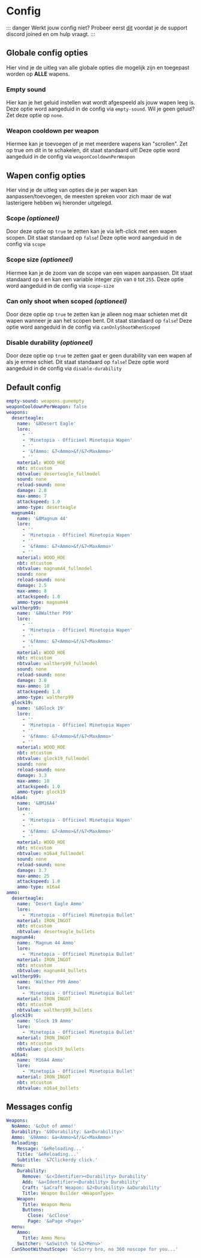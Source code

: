# Config

::: danger
Werkt jouw config niet? Probeer eerst [dit](http://www.yamllint.com/) voordat je de support discord joined en om hulp vraagt.
:::

## Globale config opties
Hier vind je de uitleg van alle globale opties die mogelijk zijn en toegepast worden op **ALLE** wapens.
### Empty sound
Hier kan je het geluid instellen wat wordt afgespeeld als jouw wapen leeg is. Deze optie word aangeduid in de config via ``empty-sound``. Wil je geen geluid? Zet deze optie op ``none``.
### Weapon cooldown per weapon
Hiermee kan je toevoegen of je met meerdere wapens kan "scrollen". Zet op true om dit in te schakelen, dit staat standaard uit! Deze optie word aangeduid in de config via ``weaponCooldownPerWeapon``

## Wapen config opties
Hier vind je de uitleg van opties die je per wapen kan aanpassen/toevoegen, de meesten spreken voor zich maar de wat lasterigere hebben wij hieronder uitgelegd.
### Scope *(optioneel)*
Door deze optie op ``true`` te zetten kan je via left-click met een wapen scopen. Dit staat standaard op ``false``! Deze optie word aangeduid in de config via ``scope``
### Scope size *(optioneel)*
Hiermee kan je de zoom van de scope van een wapen aanpassen. Dit staat standaard op ``8`` en kan een variable integer zijn van ``0`` tot ``255``. Deze optie word aangeduid in de config via ``scope-size``
### Can only shoot when scoped *(optioneel)*
Door deze optie op ``true`` te zetten kan je alleen nog maar schieten met dit wapen wanneer je aan het scopen bent. Dit staat standaard op ``false``! Deze optie word aangeduid in de config via ``canOnlyShootWhenScoped``
### Disable durability *(optioneel)*
Door deze optie op ``true`` te zetten gaat er geen durability van een wapen af als je ermee schiet. Dit staat standaard op ``false``! Deze optie word aangeduid in de config via ``disable-durability``




## Default config

```yml
empty-sound: weapons.gunempty
weaponCooldownPerWeapon: false
weapons:
  deserteagle:
    name: '&8Desert Eagle'
    lore:
      - ''
      - 'Minetopia - Officieel Minetopia Wapen'
      - ''
      - '&fAmmo: &7<Ammo>&f/&7<MaxAmmo>'
      - ''
    material: WOOD_HOE
    nbt: mtcustom
    nbtvalue: deserteagle_fullmodel
    sound: none
    reload-sound: none
    damage: 2.0
    max-ammo: 7
    attackspeed: 1.0
    ammo-type: deserteagle
  magnum44:
    name: '&8Magnum 44'
    lore:
      - ''
      - 'Minetopia - Officieel Minetopia Wapen'
      - ''
      - '&fAmmo: &7<Ammo>&f/&7<MaxAmmo>'
      - ''
    material: WOOD_HOE
    nbt: mtcustom
    nbtvalue: magnum44_fullmodel
    sound: none
    reload-sound: none
    damage: 2.5
    max-ammo: 8
    attackspeed: 1.0
    ammo-type: magnum44
  waltherp99:
    name: '&8Walther P99'
    lore:
      - ''
      - 'Minetopia - Officieel Minetopia Wapen'
      - ''
      - '&fAmmo: &7<Ammo>&f/&7<MaxAmmo>'
      - ''
    material: WOOD_HOE
    nbt: mtcustom
    nbtvalue: waltherp99_fullmodel
    sound: none
    reload-sound: none
    damage: 3.0
    max-ammo: 10
    attackspeed: 1.0
    ammo-type: waltherp99
  glock19:
    name: '&8Glock 19'
    lore:
      - ''
      - 'Minetopia - Officieel Minetopia Wapen'
      - ''
      - '&fAmmo: &7<Ammo>&f/&7<MaxAmmo>'
      - ''
    material: WOOD_HOE
    nbt: mtcustom
    nbtvalue: glock19_fullmodel
    sound: none
    reload-sound: none
    damage: 3.3
    max-ammo: 10
    attackspeed: 1.0
    ammo-type: glock19
  m16a4:
    name: '&8M16A4'
    lore:
      - ''
      - 'Minetopia - Officieel Minetopia Wapen'
      - ''
      - '&fAmmo: &7<Ammo>&f/&7<MaxAmmo>'
      - ''
    material: WOOD_HOE
    nbt: mtcustom
    nbtvalue: m16a4_fullmodel
    sound: none
    reload-sound: none
    damage: 3.7
    max-ammo: 25
    attackspeed: 1.0
    ammo-type: m16a4
ammo:
  deserteagle:
    name: 'Desert Eagle Ammo'
    lore:
      - 'Minetopia - Officieel Minetopia Bullet'
    material: IRON_INGOT
    nbt: mtcustom
    nbtvalue: deserteagle_bullets
  magnum44:
    name: 'Magnum 44 Ammo'
    lore:
      - 'Minetopia - Officieel Minetopia Bullet'
    material: IRON_INGOT
    nbt: mtcustom
    nbtvalue: magnum44_bullets
  waltherp99:
    name: 'Walther P99 Ammo'
    lore:
      - 'Minetopia - Officieel Minetopia Bullet'
    material: IRON_INGOT
    nbt: mtcustom
    nbtvalue: waltherp99_bullets
  glock19:
    name: 'Glock 19 Ammo'
    lore:
      - 'Minetopia - Officieel Minetopia Bullet'
    material: IRON_INGOT
    nbt: mtcustom
    nbtvalue: glock19_bullets
  m16a4:
    name: 'M16A4 Ammo'
    lore:
      - 'Minetopia - Officieel Minetopia Bullet'
    material: IRON_INGOT
    nbt: mtcustom
    nbtvalue: m16a4_bullets

```

## Messages config
```yml
Weapons:
  NoAmmo: '&cOut of ammo!'
  Durability: '&9Durability: &a<Durability>'
  Ammo: '&9Ammo: &a<Ammo>&f/&c<MaxAmmo>'
  Reloading:
    Message: '&eReloading...'
    Title: '&eReloading...'
    Subtitle: '&7Clickerdy click.'
  Menu:
    Durability:
      Remove: '&c<Identifier><Durability> Durability'
      Add: '&a<Identifier><Durability> Durability'
      Craft: '&aCraft Weapon: &2<Durability> &aDurability'
      Title: Weapon Builder <WeaponType>
    Weapon:
      Title: Weapon Menu
      Buttons:
        Close: '&cClose'
        Page: '&aPage <Page>'
  menu:
    Ammo:
      Title: Ammo Menu
    Switcher: '&aSwitch to &2<Menu>'
  CanShootWithoutScope: '&cSorry bro, no 360 noscope for you...'
```